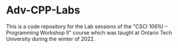 # Adv-CPP-Labs
This is a code repository for the Lab sessions of the "CSCI 1061U – Programming Workshop II" course which was taught at Ontario Tech University during the winter of 2022.
